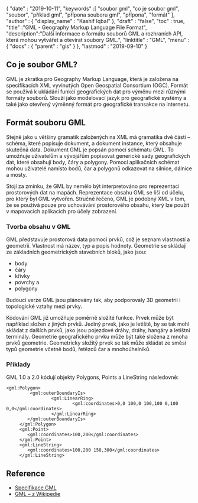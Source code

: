 {
  "date" : "2019-10-11",
  "keywords" :[ "soubor gml", "co je soubor gml", "soubor", "příklad gml", "přípona souboru gml", "přípona", "formát" ],
  "author" : {
    "display_name" : "Kashif Iqbal"
},
  "draft" : "false",
  "toc" : true,
  "title" :"GML - Geography Markup Language File Format",
  "description":"Další informace o formátu souborů GML a rozhraních API, která mohou vytvářet a otevírat soubory GML.",
  "linktitle" : "GML",
  "menu" : {
    "docs" : {
      "parent" : "gis"
}
},
  "lastmod" : "2019-09-10"
}

## Co je soubor GML?

GML je zkratka pro Geography Markup Language, která je založena na specifikacích XML vyvinutých Open Geospatial Consortium (OGC). Formát se používá k ukládání funkcí geografických dat pro výměnu mezi různými formáty souborů. Slouží jako modelovací jazyk pro geografické systémy a také jako otevřený výměnný formát pro geografické transakce na internetu.

## Formát souboru GML ##

Stejně jako u většiny gramatik založených na XML má gramatika dvě části – schéma, které popisuje dokument, a dokument instance, který obsahuje skutečná data. Dokument GML je popsán pomocí schématu GML. To umožňuje uživatelům a vývojářům popisovat generické sady geografických dat, které obsahují body, čáry a polygony. Pomocí aplikačních schémat mohou uživatelé namísto bodů, čar a polygonů odkazovat na silnice, dálnice a mosty.

Stojí za zmínku, že GML by nemělo být interpretováno pro reprezentaci prostorových dat na mapách. Reprezentace obsahu GML se liší od účelu, pro který byl GML vytvořen. Stručně řečeno, GML je podobný XML v tom, že se používá pouze pro uchovávání prostorového obsahu, který lze použít v mapovacích aplikacích pro účely zobrazení.

### Tvorba obsahu v GML ###

GML představuje prostorová data pomocí prvků, což je seznam vlastností a geometrií. Vlastnost má název, typ a popis hodnoty. Geometrie se skládají ze základních geometrických stavebních bloků, jako jsou:

* body
* čáry
* křivky
* povrchy a
* polygony

Budoucí verze GML jsou plánovány tak, aby podporovaly 3D geometrii i topologické vztahy mezi prvky.

Kódování GML již umožňuje poměrně složité funkce. Prvek může být například složen z jiných prvků. Jediný prvek, jako je letiště, by se tak mohl skládat z dalších prvků, jako jsou pojezdové dráhy, dráhy, hangáry a letištní terminály. Geometrie geografického prvku může být také složena z mnoha prvků geometrie. Geometricky složitý prvek se tak může skládat ze směsi typů geometrie včetně bodů, řetězců čar a mnohoúhelníků.

### Příklady ###

GML 1.0 a 2.0 kódují objekty Polygons, Points a LineString následovně:

```
<gml:Polygon>
         <gml:outerBoundaryIs>
                 <gml:LinearRing>
                         <gml:coordinates>0,0 100,0 100,100 0,100 0,0</gml:coordinates>
                 </gml:LinearRing>
        </gml:outerBoundaryIs>
     </gml:Polygon>
     <gml:Point>
        <gml:coordinates>100,200</gml:coordinates>
     </gml:Point>
     <gml:LineString>
        <gml:coordinates>100,200 150,300</gml:coordinates>
     </gml:LineString>
```

## Reference ##

* [Specifikace GML](https://www.ogc.org/standard/gml/)
* [GML – z Wikipedie](https://en.wikipedia.org/wiki/Geography_Markup_Language)

